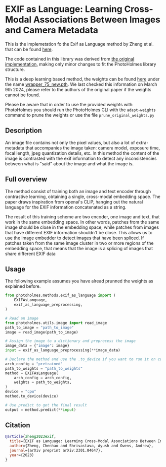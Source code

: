 # EXIF as Language: Learning Cross-Modal Associations Between Images and Camera Metadata

This is the implemetation fo the Exif as Language method by Zheng et al. that can be found [here](https://arxiv.org/pdf/2301.04647.pdf).

The code contained in this library was derived from [the original implementation](https://github.com/hellomuffin/exif-as-language), making only minor changes to fit the PhotoHolmes library structure.

This is a deep learning based method, the weights can be found [here](https://drive.google.com/drive/folders/1V9g3I2SoQtjAUz71hZeMutqoGpUiPl3u) under the name [wrapper_75_new.pth](https://drive.google.com/file/d/17MW-fZRRQQ8dSRv52X_9DmcmdQD7TmHZ/view?usp=share_link). We last checked this information on March 9th 2024, please refer to the authors of the original paper if the weights cannot be found.

Please be aware that in order to use the provided weights with PhotoHolmes you should run the PhotoHolmes CLI with the `adapt-weights` command to prune the weights or use the file `prune_original_weights.py`

## Description

An image file contains not only the pixel values, but also a lot of extra-metadata that accompanies the image taken: camera model, exposure time, focal length, jpeg quantization details, etc. In this method the content of the image is contrasted with the exif information to detect any inconsistencies between what is "said" about the image and what the image is.

## Full overview

The method consist of training both an image and text encoder through contrastive learning, obtaining a single, cross-modal embedding space. The paper draws inspiration from openai's CLIP, hanging out the natural language for the EXIF information concatenated as a string.

The result of this training scheme are two encoder, one image and text, that work in the same embedding space. In other words, patches from the same image should be close in the embedding space, while patches from  images that have different EXIF information shouldn't be close. This allows us to use the image embedder to detect images that have been spliced. If patches taken from the same image cluster in two or more regions of the embedding space, that means that the image is a splicing of images that share different EXIF data

## Usage

The following example assumes you have alread prunned the weights as explained before.

```python
from photoholmes.methods.exif_as_language import (
    EXIFAsLanguage,
    exif_as_language_preprocessing,
)

# Read an image
from photoholmes.utils.image import read_image
path_to_image = "path_to_image"
image = read_image(path_to_image)

# Assign the image to a dictionary and preprocess the image
image_data = {"image": image}
input = exif_as_language_preprocessing(**image_data)

# Declare the method and use the .to_device if you want to run it on cuda or mps instead of cpu
arch_config = "pretrained"
path_to_weights = "path_to_weights"
method = EXIFAsLanguage(
    arch_config = arch_config,
    weights = path_to_weights,
)
device = "cpu"
method.to_device(device)

# Use predict to get the final result
output = method.predict(**input)
```

## Citation

``` bibtex
@article{zheng2023exif,
  title={EXIF as Language: Learning Cross-Modal Associations Between Images and Camera Metadata},
  author={Zheng, Chenhao and Shrivastava, Ayush and Owens, Andrew},
  journal={arXiv preprint arXiv:2301.04647},
  year={2023}
}
```
